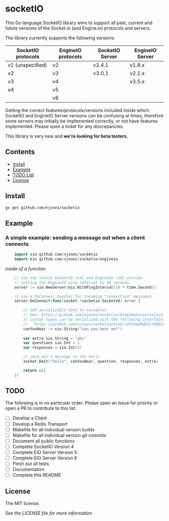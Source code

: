 # socketIO

This Go language SocketIO library aims to support all past, current and future versions of the Socket.io (and Engine.io) protocols and servers.

The library currently supports the following versions:

| SocketIO protocols | EngineIO protocols | SocketIO Server | EngineIO Server |
|--------------------|--------------------|-----------------|-----------------|
| v1 (unspecified)   | v2                 | v2.4.1          | v1.8.x          |
| v2                 | v3                 | v3.0.1          | v2.1.x          |
| v3                 | v4                 |                 | v3.5.x          |
| v4                 | v5                 |                 |                 |
|                    | v6                 |                 |                 |

Getting the correct features/protocols/versions included inside which SocketIO and EngineIO Server versions can be confusing at times, therefore some servers may initially be implemented correctly, or not have features implemented. Please open a ticket for any discrepancies. 

This library is very new and **we're looking for beta testers.**

## Contents

- [Install](#install)
- [Example](#example)
- [TODO List](#todo)
- [License](#license)

## Install

```bash
go get github.com/njones/socketio
```

## Example

### A simple example: sending a message out when a client connects

```go
    import sio github.com/njones/socketio
    import eio github.com/njones/socketio/engineio
```

_inside of a function_

```go
    // use the latest SocketIO (v4) and EngineIO (v4) version 
    // setting the EngineIO ping interval to 10 seconds
    server := sio.NewServer(eio.WithPingInterval(10 * time.Second))

    // use a OnConnect handler for incoming "connection" messages
    server.OnConnect(func(socket *socketio.SocketV4) error {

        // add serializable data to variables
        // See: https://github.com/njones/socketio/blob/main/serialize.go for standard serialized types.
        // Custom types can be serialized with the following interface: 
        //   https://github.com/njones/socketio/blob/cdf59a60d92c70862c859ade8415f7399e8fea37/serialize.go#L12
        canYouHear := sio.String("can you hear me?")
        
        var extra sio.String = "abc"
        var questions sio.Int = 1
        var responses = sio.Int(2)

        // send out a message to the hello 
        socket.Emit("hello", canYouHear, question, responses, extra)

        return nil
    })

```

## TODO

The following is in no particular order. Please open an Issue for priority or open a PR to contribute to this list.

- [ ] Develop a Client 
- [ ] Develop a Redis Transport
- [ ] Makefile for all individual version builds
- [ ] Makefile for all individual version git commits
- [ ] Document all public functions
- [ ] Complete SocketIO Version 4
- [ ] Complete EIO Server Version 5
- [ ] Complete EIO Server Version 6
- [ ] Flesh out all tests
- [ ] Documentation
- [ ] Complete this README

## License

The MIT license. 

_See the LICENSE file for more information_
